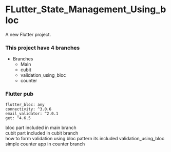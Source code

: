 # FLutter_State_Management_Using_bloc

A new Flutter project.

### This project have 4 branches 
 - Branches
   - Main
   - cubit
   - validation_using_bloc
   - counter

### Flutter pub 
```
flutter_bloc: any
connectivity: ^3.0.6
email_validator: ^2.0.1
get: ^4.6.5

```

<p>   bloc part included in main branch <br> cubit part included in cubit branch <br> how to form validation using bloc pattern its included validation_using_bloc <br> simple counter app in counter branch </>
